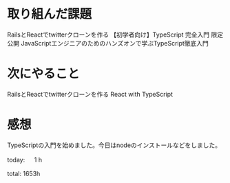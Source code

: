 # 取り組んだ課題
RailsとReactでtwitterクローンを作る 【初学者向け】TypeScript 完全入門 限定公開
JavaScriptエンジニアのためのハンズオンで学ぶTypeScript徹底入門 

# 次にやること
RailsとReactでtwitterクローンを作る React with TypeScript

# 感想
TypeScriptの入門を始めました。今日はnodeのインストールなどをしました。

today: 　 1 h

total: 1653h
